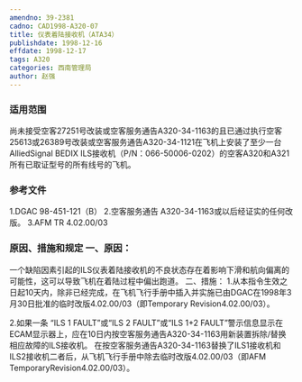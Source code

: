 ```yaml
---
amendno: 39-2381
cadno: CAD1998-A320-07
title: 仪表着陆接收机（ATA34）
publishdate: 1998-12-16
effdate: 1998-12-17
tags: A320
categories: 西南管理局
author: 赵强
---
```


### 适用范围 
尚未接受空客27251号改装或空客服务通告A320-34-1163的且已通过执行空客25613或26389号改装或空客服务通告A320-34-1121在飞机上安装了至少一台AlliedSignal BEDIX ILS接收机（P/N：066-50006-0202）的空客A320和A321所有已取证型号的所有线号的飞机。

### 参考文件
1.DGAC
 98-451-121（B） 
2.空客服务通告 
A320-34-1163或以后经证实的任何改版。 3.AFM TR 4.02.00/03


### 原因、措施和规定 一、原因： 
一个缺陷因素引起的ILS仪表着陆接收机的不良状态存在着影响下滑和航向偏离的可能性，这可以导致飞机在着陆过程中偏出跑道。 二、措施： 
1.从本指令生效之日起10天内，除非已经完成，在飞机飞行手册中插入并实施已由DGAC在1998年3月30日批准的临时改版4.02.00/03（即Temporary Revision4.02.00/03）。 
  
2.如果一条 “ILS 1 FAULT”或“ILS 2 FAULT”或“ILS 1+2 FAULT”警示信息显示在ECAM显示器上，应在10日内按空客服务通告A320-34-1163用新装置拆除/替换相应故障的ILS接收机。 
在按空客服务通告A320-34-1163替换了ILS1接收机和ILS2接收机二者后，从飞机飞行手册中除去临时改版4.02.00/03（即AFM TemporaryRevision4.02.00/03）。
